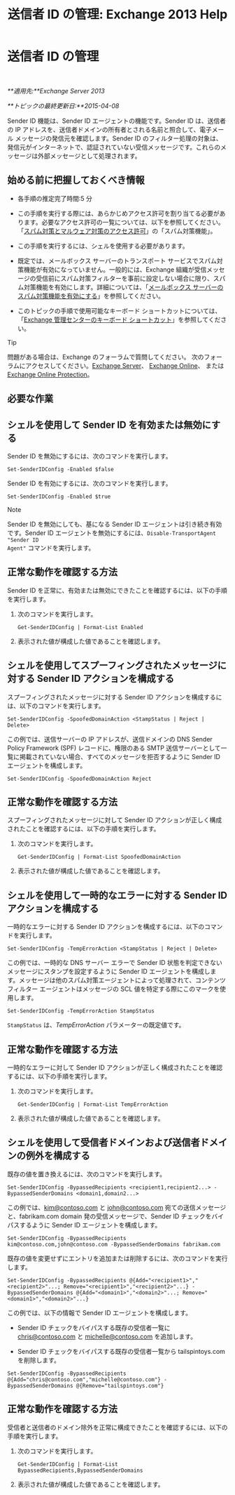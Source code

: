 ﻿---
title: '送信者 ID の管理: Exchange 2013 Help'
TOCTitle: 送信者 ID の管理
ms:assetid: 2e7b646a-8a66-4be7-a7c1-0bd43bb79a5b
ms:mtpsurl: https://technet.microsoft.com/ja-jp/library/Aa997136(v=EXCHG.150)
ms:contentKeyID: 49896193
ms.date: 05/23/2018
mtps_version: v=EXCHG.150
ms.translationtype: MT
---

# 送信者 ID の管理

 

_**適用先:**Exchange Server 2013_

_**トピックの最終更新日:**2015-04-08_

Sender ID 機能は、Sender ID エージェントの機能です。Sender ID は、送信者の IP アドレスを、送信者ドメインの所有者とされる名前と照合して、電子メール メッセージの発信元を確認します。Sender ID のフィルター処理の対象は、発信元がインターネットで、認証されていない受信メッセージです。これらのメッセージは外部メッセージとして処理されます。

## 始める前に把握しておくべき情報

  - 各手順の推定完了時間:5 分

  - この手順を実行する際には、あらかじめアクセス許可を割り当てる必要があります。必要なアクセス許可の一覧については、以下を参照してください。「[スパム対策とマルウェア対策のアクセス許可](anti-spam-and-anti-malware-permissions-exchange-2013-help.md)」の「スパム対策機能」。

  - この手順を実行するには、シェルを使用する必要があります。

  - 既定では、メールボックス サーバーのトランスポート サービスでスパム対策機能が有効になっていません。一般的には、Exchange 組織が受信メッセージの受信前にスパム対策フィルターを事前に設定しない場合に限り、スパム対策機能を有効にします。詳細については、「[メールボックス サーバーのスパム対策機能を有効にする](enable-anti-spam-functionality-on-mailbox-servers-exchange-2013-help.md)」を参照してください。

  - このトピックの手順で使用可能なキーボード ショートカットについては、「[Exchange 管理センターのキーボード ショートカット](keyboard-shortcuts-in-the-exchange-admin-center-exchange-online-protection-help.md)」を参照してください。


> [!TIP]
> 問題がある場合は、Exchange のフォーラムで質問してください。 次のフォーラムにアクセスしてください。<A href="https://go.microsoft.com/fwlink/p/?linkid=60612">Exchange Server</A>、 <A href="https://go.microsoft.com/fwlink/p/?linkid=267542">Exchange Online</A>、 または <A href="https://go.microsoft.com/fwlink/p/?linkid=285351">Exchange Online Protection</A>。



## 必要な作業

## シェルを使用して Sender ID を有効または無効にする

Sender ID を無効にするには、次のコマンドを実行します。

    Set-SenderIDConfig -Enabled $false

Sender ID を有効にするには、次のコマンドを実行します。

    Set-SenderIDConfig -Enabled $true


> [!NOTE]
> Sender ID を無効にしても、基になる Sender ID エージェントは引き続き有効です。Sender ID エージェントを無効にするには、<CODE>Disable-TransportAgent "Sender ID Agent"</CODE> コマンドを実行します。



## 正常な動作を確認する方法

Sender ID を正常に、有効または無効にできたことを確認するには、以下の手順を実行します。

1.  次のコマンドを実行します。
    
        Get-SenderIDConfig | Format-List Enabled

2.  表示された値が構成した値であることを確認します。

## シェルを使用してスプーフィングされたメッセージに対する Sender ID アクションを構成する

スプーフィングされたメッセージに対する Sender ID アクションを構成するには、以下のコマンドを実行します。

    Set-SenderIDConfig -SpoofedDomainAction <StampStatus | Reject | Delete>

この例では、送信サーバーの IP アドレスが、送信ドメインの DNS Sender Policy Framework (SPF) レコードに、権限のある SMTP 送信サーバーとして一覧に掲載されていない場合、すべてのメッセージを拒否するように Sender ID エージェントを構成します。

    Set-SenderIDConfig -SpoofedDomainAction Reject

## 正常な動作を確認する方法

スプーフィングされたメッセージに対して Sender ID アクションが正しく構成されたことを確認するには、以下の手順を実行します。

1.  次のコマンドを実行します。
    
        Get-SenderIDConfig | Format-List SpoofedDomainAction

2.  表示された値が構成した値であることを確認します。

## シェルを使用して一時的なエラーに対する Sender ID アクションを構成する

一時的なエラーに対する Sender ID アクションを構成するには、以下のコマンドを実行します。

    Set-SenderIDConfig -TempErrorAction <StampStatus | Reject | Delete>

この例では、一時的な DNS サーバー エラーで Sender ID 状態を判定できないメッセージにスタンプを設定するように Sender ID エージェントを構成します。メッセージは他のスパム対策エージェントによって処理されて、コンテンツ フィルター エージェントはメッセージの SCL 値を特定する際にこのマークを使用します。

    Set-SenderIDConfig -TempErrorAction StampStatus

`StampStatus` は、*TempErrorAction* パラメーターの既定値です。

## 正常な動作を確認する方法

一時的なエラーに対して Sender ID アクションが正しく構成されたことを確認するには、以下の手順を実行します。

1.  次のコマンドを実行します。
    
        Get-SenderIDConfig | Format-List TempErrorAction

2.  表示された値が構成した値であることを確認します。

## シェルを使用して受信者ドメインおよび送信者ドメインの例外を構成する

既存の値を置き換えるには、次のコマンドを実行します。

    Set-SenderIDConfig -BypassedRecipients <recipient1,recipient2...> -BypassedSenderDomains <domain1,domain2...>

この例では、kim@contoso.com と john@contoso.com 宛ての送信メッセージと、fabrikam.com domain 発の受信メッセージで、Sender ID チェックをバイパスするように Sender ID エージェントを構成します。

    Set-SenderIDConfig -BypassedRecipients kim@contoso.com,john@contoso.com -BypassedSenderDomains fabrikam.com

既存の値を変更せずにエントリを追加または削除するには、次のコマンドを実行します。

    Set-SenderIDConfig -BypassedRecipients @{Add="<recipient1>","<recipient2>"...; Remove="<recipient1>","<recipient2>"...} -BypassedSenderDomains @{Add="<domain1>","<domain2>"...; Remove="<domain1>","<domain2>"...}

この例では、以下の情報で Sender ID エージェントを構成します。

  - Sender ID チェックをバイパスする既存の受信者一覧に chris@contoso.com と michelle@contoso.com を追加します。

  - Sender ID チェックをバイパスする既存の受信者一覧から tailspintoys.com を削除します。

<!-- end list -->

    Set-SenderIDConfig -BypassedRecipients @{Add="chris@contoso.com","michelle@contoso.com"} -BypassedSenderDomains @{Remove="tailspintoys.com"}

## 正常な動作を確認する方法

受信者と送信者のドメイン除外を正常に構成できたことを確認するには、以下の手順を実行します。

1.  次のコマンドを実行します。
    
        Get-SenderIDConfig | Format-List BypassedRecipients,BypassedSenderDomains

2.  表示された値が構成した値であることを確認します。

